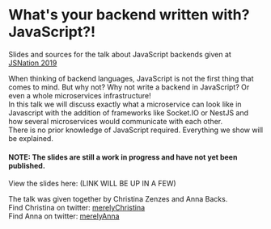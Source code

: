 # What's your backend written with? JavaScript?!
Slides and sources for the talk about JavaScript backends given at [JSNation 2019](https://jsnation.com/)

When thinking of backend languages, JavaScript is not the first thing that comes to mind. But why not? Why not write a backend in JavaScript? Or even a whole microservices infrastructure!<br/>
In this talk we will discuss exactly what a microservice can look like in Javascript with the addition of frameworks like Socket.IO or NestJS and how several microservices would communicate with each other.<br/> 
There is no prior knowledge of JavaScript required. Everything we show will be explained.

#### NOTE: The slides are still a work in progress and have not yet been published.
View the slides here: (LINK WILL BE UP IN A FEW)

The talk was given together by Christina Zenzes and Anna Backs.<br/>
Find Christina on twitter: [merelyChristina](https://twitter.com/merelyChristina)<br/>
Find Anna on twitter: [merelyAnna](https://twitter.com/merelyAnna)<br/>